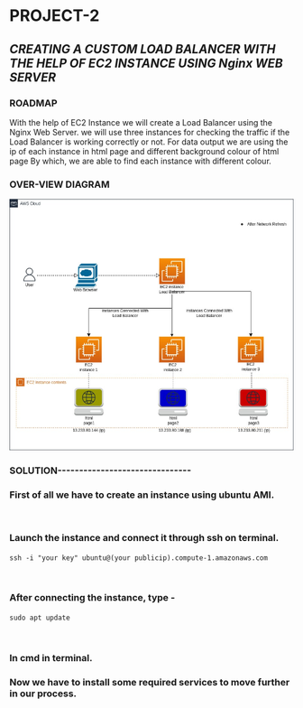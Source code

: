 # PROJECT-2
## ***CREATING A CUSTOM LOAD BALANCER WITH THE HELP OF EC2 INSTANCE USING Nginx WEB SERVER***
### ROADMAP
With the help of EC2 Instance we will create a Load Balancer using the Nginx Web Server.
we will use three instances for checking the traffic if the Load Balancer is working correctly or not.
For data output we are using the ip of each instance in html page and different background colour of html page By which, we are able to find each instance with different colour.


### OVER-VIEW DIAGRAM

<img src="https://github.com/kitty6xt5/PROJECT2/blob/main/images/custom.jpg">


### SOLUTION-------------------------------

### First of all we have to create an instance using ubuntu AMI.
<img src="">

### Launch the instance and connect it through ssh on terminal.
```
ssh -i "your key" ubuntu@(your publicip).compute-1.amazonaws.com
```
<img src="">

### After connecting the instance, type -
```
sudo apt update
```
<img src="">

### In cmd in terminal.
### Now we have to install some required services to move further in our process.
